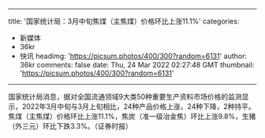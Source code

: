 
---
title: '国家统计局：3月中旬焦煤（主焦煤）价格环比上涨11.1%'
categories: 
 - 新媒体
 - 36kr
 - 快讯
headimg: 'https://picsum.photos/400/300?random=6131'
author: 36kr
comments: false
date: Thu, 24 Mar 2022 02:27:48 GMT
thumbnail: 'https://picsum.photos/400/300?random=6131'
---

<div>   
国家统计局消息，据对全国流通领域9大类50种重要生产资料市场价格的监测显示，2022年3月中旬与3月上旬相比，24种产品价格上涨，24种下降，2种持平。焦煤（主焦煤）价格环比上涨11.1%，焦炭（准一级冶金焦）环比上涨9.8%，生猪（外三元）环比下跌3.3%。（证券时报）  
</div>
            